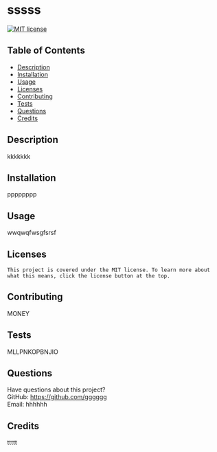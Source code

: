 # sssss

  [![MIT license](https://img.shields.io/badge/License-MIT-blue.svg)](https://lbesson.mit-license.org/)

  ## Table of Contents
  * [Description](#description)
  * [Installation](#installation)
  * [Usage](#usage)
  * [Licenses](#licenses)
  * [Contributing](#contributing)
  * [Tests](#tests)
  * [Questions](#questions)
  * [Credits](#credits)

  ## Description
  kkkkkkk

  ## Installation
  pppppppp

  ## Usage
  wwqwqfwsgfsrsf

  ## Licenses
    This project is covered under the MIT license. To learn more about what this means, click the license button at the top.

  ## Contributing
  MONEY

  ## Tests
  MLLPNKOPBNJIO

  ## Questions
  Have questions about this project?  
  GitHub: https://github.com/gggggg  
  Email: hhhhhh

  ## Credits
  ttttt
